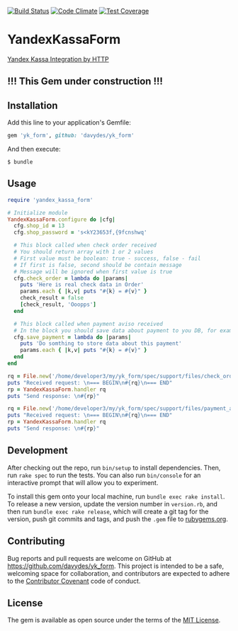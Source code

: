 [![Build Status](https://travis-ci.org/davydes/yk_form.svg?branch=master)](https://travis-ci.org/davydes/yk_form)
[![Code Climate](https://codeclimate.com/github/davydes/yk_form/badges/gpa.svg)](https://codeclimate.com/github/davydes/yk_form)
[![Test Coverage](https://codeclimate.com/github/davydes/yk_form/badges/coverage.svg)](https://codeclimate.com/github/davydes/yk_form/coverage)

# YandexKassaForm

[Yandex Kassa Integration by HTTP](https://tech.yandex.ru/money/doc/payment-solution/payment-notifications/payment-notifications-http-docpage)

## !!! This Gem under construction !!!

## Installation

Add this line to your application's Gemfile:

```ruby
gem 'yk_form', github: 'davydes/yk_form'
```

And then execute:

    $ bundle

## Usage

```ruby
require 'yandex_kassa_form'

# Initialize module
YandexKassaForm.configure do |cfg|
  cfg.shop_id = 13
  cfg.shop_password = 's<kY23653f,{9fcnshwq'

  # This block called when check order received
  # You should return array with 1 or 2 values
  # First value must be boolean: true - success, false - fail
  # If first is false, second should be contain message
  # Message will be ignored when first value is true
  cfg.check_order = lambda do |params|
    puts 'Here is real check data in Order'
    params.each { |k,v| puts "#{k} = #{v}" }
    check_result = false
    [check_result, 'Ooopps']
  end

  # This block called when payment aviso received
  # In the block you should save data about payment to you DB, for example
  cfg.save_payment = lambda do |params|
    puts 'Do somthing to store data about this payment'
    params.each { |k,v| puts "#{k} = #{v}" }
  end
end

rq = File.new('/home/developer3/my/yk_form/spec/support/files/check_order.txt').read
puts "Received request: \n=== BEGIN\n#{rq}\n=== END"
rp = YandexKassaForm.handler rq
puts "Send response: \n#{rp}"

rq = File.new('/home/developer3/my/yk_form/spec/support/files/payment_aviso.txt').read
puts "Received request: \n=== BEGIN\n#{rq}\n=== END"
rp = YandexKassaForm.handler rq
puts "Send response: \n#{rp}"
```

## Development

After checking out the repo, run `bin/setup` to install dependencies. Then, run `rake spec` to run the tests. You can also run `bin/console` for an interactive prompt that will allow you to experiment.

To install this gem onto your local machine, run `bundle exec rake install`. To release a new version, update the version number in `version.rb`, and then run `bundle exec rake release`, which will create a git tag for the version, push git commits and tags, and push the `.gem` file to [rubygems.org](https://rubygems.org).

## Contributing

Bug reports and pull requests are welcome on GitHub at https://github.com/davydes/yk_form. This project is intended to be a safe, welcoming space for collaboration, and contributors are expected to adhere to the [Contributor Covenant](http://contributor-covenant.org) code of conduct.


## License

The gem is available as open source under the terms of the [MIT License](http://opensource.org/licenses/MIT).

